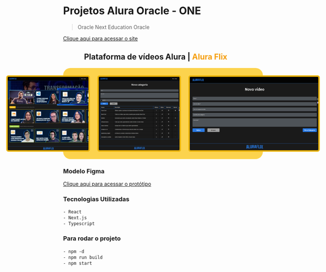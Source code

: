 
# Projetos Alura Oracle - ONE
 > Oracle Next Education Oracle

[Clique aqui para acessar o site](https://alura-flix-kohl.vercel.app/)

<h2 align="center">Plataforma de vídeos Alura | <span span style="color: #f59e0b;">Alura Flix</span></h2>

<div align="center" style="width: 100%; margin: 0 auto; display: flex; gap: 20px; justify-content: center; background-color: #fcd34d; padding: 20px; border: 5px solid fcd34d; border-radius: 20px;">
    <img height="200px" src="./src/img/AluraFlixHome.png" style="border: 4px solid #eab308; border-radius: 6px;"></img>
    <img height="200px" src="./src/img/AluraFlixNovaCategoria.png" style="border: 4px solid #eab308; border-radius: 6px;"></img>
    <img height="200px" src="./src/img/AluraFlixNovoVideo.png" style="border: 4px solid #eab308; border-radius: 6px;"></img>
</div>

### Modelo Figma 
[Clique aqui para acessar o protótipo](https://www.figma.com/file/kg8jj2HgSDV9efuhoDtta5/AluraFlix-PT?type=design&node-id=1-106&mode=designt=pUDit8zCXsUJFRyR-0)

### Tecnologias Utilizadas
    - React
    - Next.js
    - Typescript

### Para rodar o projeto
    - npm -d
    - npm run build
    - npm start